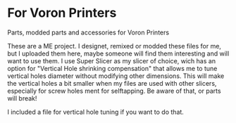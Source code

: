 # For Voron Printers
Parts, modded parts and accessories for Voron Printers

These are a ME project. I designet, remixed or modded these files for me, but I uploaded them here, maybe someone will find them interesting and will want to use them. I use Super Slicer as my slicer of choice, wich has an option for "Vertical Hole shrinking compensation" that allows me to tune vertical holes diameter without modifying other dimensions. This will make the vertical holes a bit smaller when my files are used with other slicers, especially for screw holes ment for selftapping. Be aware of that, or parts will break!

I included a file for vertical hole tuning if you want to do that.
